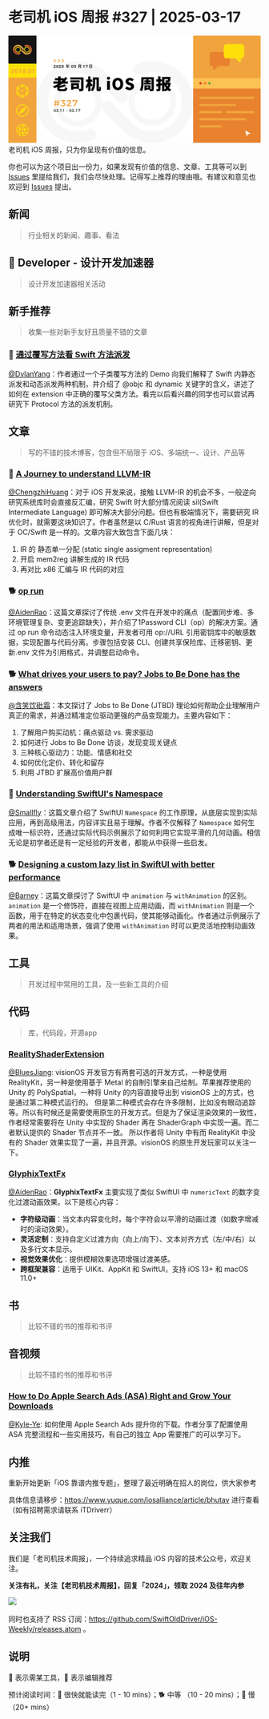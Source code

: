 # 老司机 iOS 周报 #327 | 2025-03-17

![ios-weekly](https://github.com/SwiftOldDriver/iOS-Weekly/blob/master/assets/weekly-header/327.jpg?raw=true)
老司机 iOS 周报，只为你呈现有价值的信息。

你也可以为这个项目出一份力，如果发现有价值的信息、文章、工具等可以到 [Issues](https://github.com/SwiftOldDriver/iOS-Weekly/issues) 里提给我们，我们会尽快处理。记得写上推荐的理由哦。有建议和意见也欢迎到 [Issues](https://github.com/SwiftOldDriver/iOS-Weekly/issues) 提出。

## 新闻

> 行业相关的新闻、趣事、看法

##  Developer - 设计开发加速器

> 设计开发加速器相关活动

## 新手推荐

> 收集一些对新手友好且质量不错的文章

### 🐎 [通过覆写方法看 Swift 方法派发](https://blog.rakuyoo.top/swift-method-dispatch-via-overriding/)

[@DylanYang](https://github.com/Dylan19Yang)：作者通过一个子类覆写方法的 Demo 向我们解释了 Swift 内静态派发和动态派发两种机制，并介绍了 @objc 和 dynamic 关键字的含义，讲述了如何在 extension 中正确的覆写父类方法。看完以后看兴趣的同学也可以尝试再研究下 Protocol 方法的派发机制。

## 文章

> 写的不错的技术博客，包含但不局限于 iOS、多端统一、设计、产品等

### 🐢 [A Journey to understand LLVM-IR](https://un-devs.github.io/low-level-exploration/journey-to-understanding-llvm-ir/)

[@ChengzhiHuang](https://github.com/ChengzhiHuang)：对于 iOS 开发来说，接触 LLVM-IR 的机会不多，一般逆向研究系统库时会直接反汇编，研究 Swift 时大部分情况阅读 sil(Swift Intermediate Language) 即可解决大部分问题。但也有极端情况下，需要研究 IR 优化时，就需要这块知识了。作者虽然是以 C/Rust 语言的视角进行讲解，但是对于 OC/Swift 是一样的。文章内容大致包含下面几块：

1. IR 的 静态单一分配 (static single assigment representation)
2. 开启 mem2reg 讲解生成的 IR 代码
3. 再对比 x86 汇编与 IR 代码的对应

### 🐕 [op run](https://nshipster.com/1password-cli/)

[@AidenRao](https://weibo.com/AidenRao)：这篇文章探讨了传统 .env 文件在开发中的痛点（配置同步难、多环境管理复杂、变更追踪缺失），并介绍了1Password CLI（op）的解决方案。通过 op run 命令动态注入环境变量，开发者可用 op://URL 引用密钥库中的敏感数据，实现配置与代码分离。步骤包括安装 CLI、创建共享保险库、迁移密钥、更新.env 文件为引用格式，并调整启动命令。

### 🐕 [What drives your users to pay? Jobs to Be Done has the answers](https://www.revenuecat.com/blog/growth/what-drives-users-to-pay-jobs-to-be-done/)

[@含笑饮砒霜](https://weibo.com/chinafishnews/)：本文探讨了 Jobs to Be Done (JTBD) 理论如何帮助企业理解用户真正的需求，并通过精准定位驱动更强的产品变现能力。主要内容如下：

1. 了解用户购买动机：痛点驱动 vs. 需求驱动
2. 如何进行 Jobs to Be Done 访谈，发现变现关键点
3. 三种核心驱动力：功能、情感和社交
4. 如何优化定价、转化和留存
5. 利用 JTBD 扩展高价值用户群

### 🐎 [Understanding SwiftUI's Namespace](https://kyleye.top/posts/swiftui-namespace/)
[@Smallfly](https://github.com/iostalks)：这篇文章介绍了 SwiftUI `Namespace` 的工作原理，从底层实现到实际应用，再到高级用法，内容详实且易于理解。作者不仅解释了 `Namespace` 如何生成唯一标识符，还通过实际代码示例展示了如何利用它实现平滑的几何动画。相信无论是初学者还是有一定经验的开发者，都能从中获得一些启发。

### 🐕 [Designing a custom lazy list in SwiftUI with better performance](https://www.swiftwithvincent.com/blog/animation-vs-withanimation-whats-the-difference)

[@Barney](https://github.com/BarneyZhaoooo)：这篇文章探讨了 SwiftUI 中 `animation` 与 `withAnimation` 的区别。`animation` 是一个修饰符，直接在视图上应用动画，而 `withAnimation` 则是一个函数，用于在特定的状态变化中包裹代码，使其能够动画化。作者通过示例展示了两者的用法和适用场景，强调了使用 `withAnimation` 时可以更灵活地控制动画效果。


## 工具

> 开发过程中常用的工具，及一些新工具的介绍

## 代码

> 库，代码段，开源app

### [RealityShaderExtension](https://github.com/XanderXu/RealityShaderExtension)

[@BluesJiang](https://github.com/BluesJiang): visionOS 开发官方有两套可选的开发方式，一种是使用 RealityKit，另一种是使用基于 Metal 的自制引擎来自己绘制。苹果推荐使用的 Unity 的 PolySpatial，一种将 Unity 的内容直接导出到 visionOS 上的方式，也是通过第二种模式运行的。
但是第二种模式会存在许多限制，比如没有眼动追踪等。所以有时候还是需要使用原生的开发方式。但是为了保证渲染效果的一致性，作者经常需要将在 Unity 中实现的 Shader 再在 ShaderGraph 中实现一遍。而二者默认提供的 Shader 节点并不一致。
所以作者将 Unity 中有而 RealityKit 中没有的 Shader 效果实现了一遍，并且开源。visionOS 的原生开发玩家可以关注一下。

### [GlyphixTextFx](https://github.com/ktiays/GlyphixTextFx)

[@AidenRao](https://weibo.com/AidenRao)：**GlyphixTextFx** 主要实现了类似 SwiftUI 中 `numericText` 的数字变化过渡动画效果。以下是核心内容：

- **字符级动画**：当文本内容变化时，每个字符会以平滑的动画过渡（如数字增减时的滚动效果）。
- **灵活定制**：支持自定义过渡方向（向上/向下）、文本对齐方式（左/中/右）以及多行文本显示。
- **视觉效果优化**：提供模糊效果选项增强过渡美感。
- **跨框架兼容**：适用于 UIKit、AppKit 和 SwiftUI，支持 iOS 13+ 和 macOS 11.0+

## 书

> 比较不错的书的推荐和书评

## 音视频

> 比较不错的书的推荐和书评

### [How to Do Apple Search Ads (ASA) Right and Grow Your Downloads](https://www.youtube.com/watch?v=W6_bN3AZo_s)

[@Kyle-Ye](https://github.com/Kyle-Ye): 如何使用 Apple Search Ads 提升你的下载。作者分享了配置使用 ASA 完整流程和一些实用技巧，有自己的独立 App 需要推广的可以学习下。

## 内推

重新开始更新「iOS 靠谱内推专题」，整理了最近明确在招人的岗位，供大家参考

具体信息请移步：https://www.yuque.com/iosalliance/article/bhutav 进行查看（如有招聘需求请联系 iTDriverr）

## 关注我们

我们是「老司机技术周报」，一个持续追求精品 iOS 内容的技术公众号，欢迎关注。

**关注有礼，关注【老司机技术周报】，回复「2024」，领取 2024 及往年内参**

![](https://github.com/SwiftOldDriver/iOS-Weekly/blob/master/assets/qrcode_for_wechat.jpg?raw=true)

同时也支持了 RSS 订阅：https://github.com/SwiftOldDriver/iOS-Weekly/releases.atom 。

## 说明

🚧 表示需某工具，🌟 表示编辑推荐

预计阅读时间：🐎 很快就能读完（1 - 10 mins）；🐕 中等 （10 - 20 mins）；🐢 慢（20+ mins）
